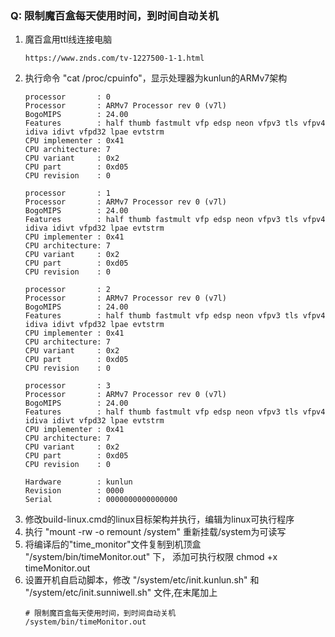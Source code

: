 
### Q: 限制魔百盒每天使用时间，到时间自动关机

1. 魔百盒用ttl线连接电脑
    ```
    https://www.znds.com/tv-1227500-1-1.html
    ```
2. 执行命令 "cat /proc/cpuinfo"，显示处理器为kunlun的ARMv7架构
    ```
    processor       : 0
    Processor       : ARMv7 Processor rev 0 (v7l)
    BogoMIPS        : 24.00
    Features        : half thumb fastmult vfp edsp neon vfpv3 tls vfpv4 idiva idivt vfpd32 lpae evtstrm
    CPU implementer : 0x41
    CPU architecture: 7
    CPU variant     : 0x2
    CPU part        : 0xd05
    CPU revision    : 0
    
    processor       : 1
    Processor       : ARMv7 Processor rev 0 (v7l)
    BogoMIPS        : 24.00
    Features        : half thumb fastmult vfp edsp neon vfpv3 tls vfpv4 idiva idivt vfpd32 lpae evtstrm
    CPU implementer : 0x41
    CPU architecture: 7
    CPU variant     : 0x2
    CPU part        : 0xd05
    CPU revision    : 0
    
    processor       : 2
    Processor       : ARMv7 Processor rev 0 (v7l)
    BogoMIPS        : 24.00
    Features        : half thumb fastmult vfp edsp neon vfpv3 tls vfpv4 idiva idivt vfpd32 lpae evtstrm
    CPU implementer : 0x41
    CPU architecture: 7
    CPU variant     : 0x2
    CPU part        : 0xd05
    CPU revision    : 0
    
    processor       : 3
    Processor       : ARMv7 Processor rev 0 (v7l)
    BogoMIPS        : 24.00
    Features        : half thumb fastmult vfp edsp neon vfpv3 tls vfpv4 idiva idivt vfpd32 lpae evtstrm
    CPU implementer : 0x41
    CPU architecture: 7
    CPU variant     : 0x2
    CPU part        : 0xd05
    CPU revision    : 0
    
    Hardware        : kunlun
    Revision        : 0000
    Serial          : 0000000000000000
    ```
3. 修改build-linux.cmd的linux目标架构并执行，编辑为linux可执行程序
4. 执行 "mount -rw -o remount /system" 重新挂载/system为可读写 
5. 将编译后的"time_monitor"文件复制到机顶盒 "/system/bin/timeMonitor.out" 下，
   添加可执行权限 chmod +x timeMonitor.out
6. 设置开机自启动脚本，修改 "/system/etc/init.kunlun.sh" 和 "/system/etc/init.sunniwell.sh" 文件,在末尾加上
    ```
    # 限制魔百盒每天使用时间，到时间自动关机
    /system/bin/timeMonitor.out
    ```
